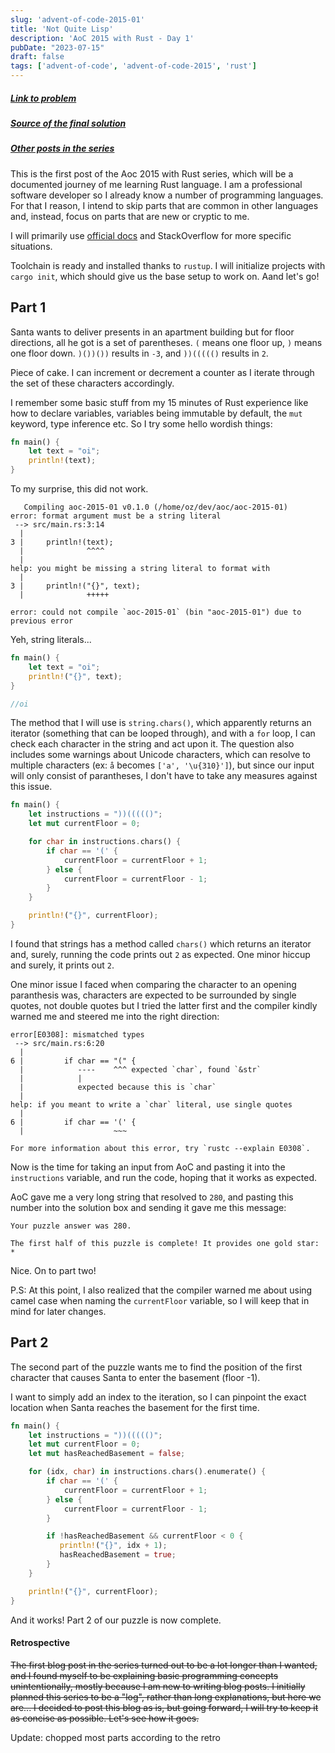 ```yaml
---
slug: 'advent-of-code-2015-01'
title: 'Not Quite Lisp'
description: 'AoC 2015 with Rust - Day 1'
pubDate: "2023-07-15"
draft: false
tags: ['advent-of-code', 'advent-of-code-2015', 'rust']
---
```


##### [Link to problem](https://adventofcode.com/2015/day/1)
##### [Source of the final solution](https://github.com/Ozencb/aoc/tree/main/aoc-2015-01)
##### [Other posts in the series](/?tag=advent-of-code)

This is the first post of the Aoc 2015 with Rust series, which will be a documented journey of me learning Rust language. I am a professional software developer so I already know a number of programming languages. For that I reason, I intend to skip parts that are common in other languages and, instead, focus on parts that are new or cryptic to me.

I will primarily use [official docs](https://www.rust-lang.org/learn) and StackOverflow for more specific situations.

Toolchain is ready and installed thanks to `rustup`. I will initialize projects with `cargo init`, which should give us the base setup to work on. Aand let's go!

## Part 1

Santa wants to deliver presents in an apartment building but for floor directions, all he got is a set of parentheses. `(` means one floor up, `)` means one floor down. `)())())` results in `-3`, and `))((((()` results in `2`.

Piece of cake. I can increment or decrement a counter as I iterate through the set of these characters accordingly.

I remember some basic stuff from my 15 minutes of Rust experience like how to declare variables, variables being immutable by default, the `mut` keyword, type inference etc. So I try some hello wordish things:

```rust
fn main() {
    let text = "oi";
    println!(text);
}
```

To my surprise, this did not work. 

```
   Compiling aoc-2015-01 v0.1.0 (/home/oz/dev/aoc/aoc-2015-01)
error: format argument must be a string literal
 --> src/main.rs:3:14
  |
3 |     println!(text);
  |              ^^^^
  |
help: you might be missing a string literal to format with
  |
3 |     println!("{}", text);
  |              +++++

error: could not compile `aoc-2015-01` (bin "aoc-2015-01") due to previous error
```

Yeh, string literals...

```rust
fn main() {
    let text = "oi";
    println!("{}", text);
}

//oi
```

The method that I will use is `string.chars()`, which apparently returns an iterator (something that can be looped through), and with a `for` loop, I can check each character in the string and act upon it. The question also includes some warnings about Unicode characters, which can resolve to multiple characters (ex: `a̐` becomes `['a', '\u{310}']`), but since our input will only consist of parantheses, I don't have to take any measures against this issue.




```rust
fn main() {
    let instructions = "))((((()";
    let mut currentFloor = 0;

    for char in instructions.chars() {
        if char == '(' {
            currentFloor = currentFloor + 1;
        } else {
            currentFloor = currentFloor - 1;
        }
    }

    println!("{}", currentFloor);
}
```

I found that strings has a method called `chars()` which returns an iterator and, surely, running the code prints out `2` as expected. One minor hiccup
and surely, it prints out `2`. 

One minor issue I faced when comparing the character to an opening paranthesis was, characters are expected to be surrounded by single quotes, not double quotes but I tried the latter first and the compiler kindly warned me and steered me into the right direction:

```
error[E0308]: mismatched types
 --> src/main.rs:6:20
  |
6 |         if char == "(" {
  |            ----    ^^^ expected `char`, found `&str`
  |            |
  |            expected because this is `char`
  |
help: if you meant to write a `char` literal, use single quotes
  |
6 |         if char == '(' {
  |                    ~~~

For more information about this error, try `rustc --explain E0308`.
```

Now is the time for taking an input from AoC and pasting it into the `instructions` variable, and run the code, hoping that it works as expected.

AoC gave me a very long string that resolved to `280`, and pasting this number into the solution box and sending it gave me this message:

```
Your puzzle answer was 280.

The first half of this puzzle is complete! It provides one gold star: *
```

Nice. On to part two!

P.S: At this point, I also realized that the compiler warned me about using camel case when naming the `currentFloor` variable, so I will keep that in mind for later changes.


## Part 2

The second part of the puzzle wants me to find the position of the first character that causes Santa to enter the basement (floor -1).

I want to simply add an index to the iteration, so I can pinpoint the exact location when Santa reaches the basement for the first time.

```rust
fn main() {
    let instructions = "))((((()";
    let mut currentFloor = 0;
    let mut hasReachedBasement = false;

    for (idx, char) in instructions.chars().enumerate() {
        if char == '(' {
            currentFloor = currentFloor + 1;
        } else {
            currentFloor = currentFloor - 1;
        }

        if !hasReachedBasement && currentFloor < 0 {
           println!("{}", idx + 1); 
           hasReachedBasement = true;
        }
    }

    println!("{}", currentFloor);
}
```

And it works! Part 2 of our puzzle is now complete.

#### Retrospective

~~The first blog post in the series turned out to be a lot longer than I wanted, and I found myself to be explaining basic programming concepts unintentionally, mostly because I am new to writing blog posts. I initially planned this series to be a "log", rather than long explanations, but here we are... I decided to post this blog as is, but going forward, I will try to keep it as concise as possible. Let's see how it goes.~~

Update: chopped most parts according to the retro